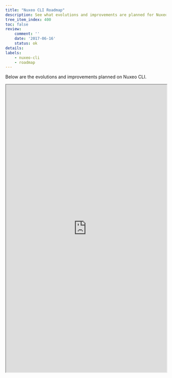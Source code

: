 ```yaml
---
title: "Nuxeo CLI Roadmap"
description: See what evolutions and improvements are planned for Nuxeo CLI
tree_item_index: 400
toc: false
review:
    comment: ''
    date: '2017-06-16'
    status: ok
details:
labels:
    - nuxeo-cli
    - roadmap
---
```


Below are the evolutions and improvements planned on Nuxeo CLI.

<iframe src="https://ext.prodpad.com/ext/roadmap/28226162001d984065181315a29fa454b4e2ab19" height="900" width="100%"></iframe>
